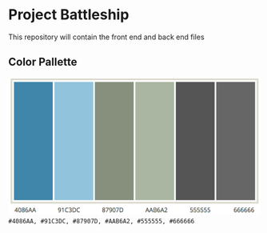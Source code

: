# Project Battleship
This repository will contain the front end and back end files

## Color Pallette
![Colors](/images/colors.png?raw=true)  
`#4086AA, #91C3DC, #87907D, #AAB6A2, #555555, #666666`